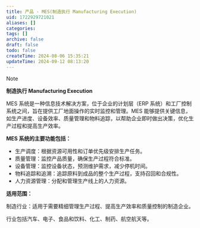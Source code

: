 ```yaml
---
title: 产品 - MES(制造执行 Manufacturing Execution)
uid: 1722929721021
aliases: []
categories: 
tags: []
archive: false
draft: false
todo: false
createTime: 2024-08-06 15:35:21
updateTime: 2024-09-12 08:13:20
---
```


> [!NOTE]
> **制造执行 Manufacturing Execution**
>
> MES 系统是一种信息技术解决方案，位于企业的计划层（ERP 系统）和工厂控制系统之间，旨在提供工厂地面操作的实时监控和管理。MES 能够提供关键信息，如生产进度、设备效率、质量管理和物料追踪，以帮助企业即时做出决策，优化生产过程和提高生产效率。

**MES 系统的主要功能包括：**

- 生产调度：根据资源可用性和订单优先级安排生产任务。
- 质量管理：监控产品质量，确保生产过程符合标准。
- 设备管理：监控设备状态，预测维护需求，减少停机时间。
- 物料追踪和追溯：追踪原料到成品的整个生产过程，支持召回和合规性。
- 人力资源管理：分配和管理生产线上的人力资源。

**适用范围：**

制造行业：适用于需要精细管理生产过程、提高生产效率和质量控制的制造企业。

行业包括汽车、电子、食品和饮料、化工、制药、航空航天等。

